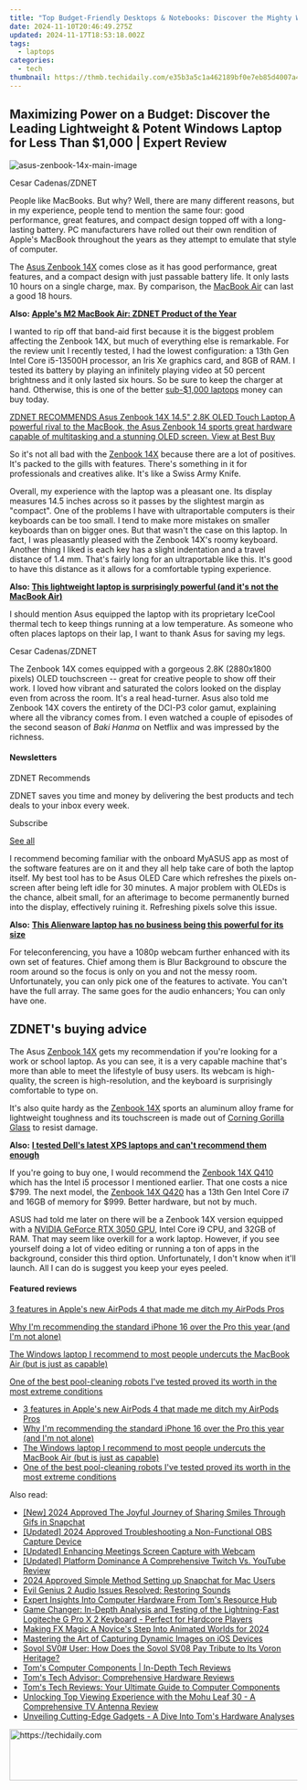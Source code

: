 ```yaml
---
title: "Top Budget-Friendly Desktops & Notebooks: Discover the Mighty Windows Laptop with Excellent Value Below $1K | TechInsights"
date: 2024-11-10T20:46:49.275Z
updated: 2024-11-17T18:53:18.002Z
tags:
  - laptops
categories:
  - tech
thumbnail: https://thmb.techidaily.com/e35b3a5c1a462189bf0e7eb85d4007a41df15f6c2fae50b407ca5b13b61d24c2.jpg
---
```


## Maximizing Power on a Budget: Discover the Leading Lightweight & Potent Windows Laptop for Less Than $1,000 | Expert Review

![asus-zenbook-14x-main-image](https://www.zdnet.com/a/img/resize/0528cdb78cb9030472b5aa1723e76161ea74fd64/2023/08/16/e346d305-756d-4352-85e4-323ce59a47f5/asus-zenbook-14x-main-image.jpg?auto=webp&width=1280)

Cesar Cadenas/ZDNET

People like MacBooks. But why? Well, there are many different reasons, but in my experience, people tend to mention the same four: good performance, great features, and compact design topped off with a long-lasting battery. PC manufacturers have rolled out their own rendition of Apple's MacBook throughout the years as they attempt to emulate that style of computer. 

The [Asus Zenbook 14X](https://shop-links.co/link/?url=https%3A%2F%2Fwww.bestbuy.com%2Fsite%2Fasus-zenbook-14x-14-5-2-8k-oled-touch-laptop-intel-evo-platform-13th-gen-core-i7-processor-with-16gb-memory-512gb-ssd-inkwell-gray%2F6543526.p%3FskuId%3D6543526&publisher_slug=itechdaily19598&exclusive=1) comes close as it has good performance, great features, and a compact design with just passable battery life. It only lasts 10 hours on a single charge, max. By comparison, the [MacBook Air](https://www.zdnet.com/article/best-mac/) can last a good 18 hours.

**Also: [Apple's M2 MacBook Air: ZDNET Product of the Year](https://www.zdnet.com/article/m2-macbook-air-zdnets-product-of-the-year/)**

I wanted to rip off that band-aid first because it is the biggest problem affecting the Zenbook 14X, but much of everything else is remarkable. For the review unit I recently tested, I had the lowest configuration: a 13th Gen Intel Core i5-13500H processor, an Iris Xe graphics card, and 8GB of RAM. I tested its battery by playing an infinitely playing video at 50 percent brightness and it only lasted six hours. So be sure to keep the charger at hand. Otherwise, this is one of the better [sub-$1,000 laptops](https://www.zdnet.com/article/best-laptop-under-1000/) money can buy today.

[ZDNET RECOMMENDS Asus Zenbook 14X 14.5" 2.8K OLED Touch Laptop A powerful rival to the MacBook, the Asus Zenbook 14 sports great hardware capable of multitasking and a stunning OLED screen. View at Best Buy](https://shop-links.co/link/?url=https%3A%2F%2Fwww.bestbuy.com%2Fsite%2Fasus-zenbook-14x-14-5-2-8k-oled-touch-laptop-intel-evo-platform-13th-gen-core-i7-processor-with-16gb-memory-512gb-ssd-inkwell-gray%2F6543526.p%3FskuId%3D6543526&publisher_slug=itechdaily19598&exclusive=1)

So it's not all bad with the [Zenbook 14X](https://shop-links.co/link/?url=https%3A%2F%2Fwww.bestbuy.com%2Fsite%2Fasus-zenbook-14-5-2-8k-oled-touch-laptop-intel-evo-platform-13th-gen-core-i5-processor-with-8gb-memory-512gb-ssd-inkwell-gray%2F6543527.p%3FskuId%3D6543527&publisher_slug=itechdaily19598&exclusive=1) because there are a lot of positives. It's packed to the gills with features. There's something in it for professionals and creatives alike. It's like a Swiss Army Knife.

Overall, my experience with the laptop was a pleasant one. Its display measures 14.5 inches across so it passes by the slightest margin as "compact". One of the problems I have with ultraportable computers is their keyboards can be too small. I tend to make more mistakes on smaller keyboards than on bigger ones. But that wasn't the case on this laptop. In fact, I was pleasantly pleased with the Zenbook 14X's roomy keyboard. Another thing I liked is each key has a slight indentation and a travel distance of 1.4 mm. That's fairly long for an ultraportable like this. It's good to have this distance as it allows for a comfortable typing experience.

**Also: [This lightweight laptop is surprisingly powerful (and it's not the MacBook Air)](https://www.zdnet.com/article/this-lightweight-laptop-is-surprisingly-powerful-and-its-not-the-macbook-air/)**

I should mention Asus equipped the laptop with its proprietary IceCool thermal tech to keep things running at a low temperature. As someone who often places laptops on their lap, I want to thank Asus for saving my legs.

Cesar Cadenas/ZDNET

The Zenbook 14X comes equipped with a gorgeous 2.8K (2880x1800 pixels) OLED touchscreen -- great for creative people to show off their work. I loved how vibrant and saturated the colors looked on the display even from across the room. It's a real head-turner. Asus also told me Zenbook 14X covers the entirety of the DCI-P3 color gamut, explaining where all the vibrancy comes from. I even watched a couple of episodes of the second season of _Baki Hanma_ on Netflix and was impressed by the richness. 

#### Newsletters

ZDNET Recommends

ZDNET saves you time and money by delivering the best products and tech deals to your inbox every week.

 Subscribe

[See all](https://www.zdnet.com/newsletters/)

I recommend becoming familiar with the onboard MyASUS app as most of the software features are on it and they all help take care of both the laptop itself. My best tool has to be Asus OLED Care which refreshes the pixels on-screen after being left idle for 30 minutes. A major problem with OLEDs is the chance, albeit small, for an afterimage to become permanently burned into the display, effectively ruining it. Refreshing pixels solve this issue.

**Also:** [**This Alienware laptop has no business being this powerful for its size**](https://www.zdnet.com/article/this-alienware-laptop-has-no-business-being-this-powerful-for-its-size/)

For teleconferencing, you have a 1080p webcam further enhanced with its own set of features. Chief among them is Blur Background to obscure the room around so the focus is only on you and not the messy room. Unfortunately, you can only pick one of the features to activate. You can't have the full array. The same goes for the audio enhancers; You can only have one.

## ZDNET's buying advice

The Asus [Zenbook 14X](https://shop-links.co/link/?url=https%3A%2F%2Fwww.bestbuy.com%2Fsite%2Fasus-zenbook-14-5-2-8k-oled-touch-laptop-intel-evo-platform-13th-gen-core-i5-processor-with-8gb-memory-512gb-ssd-inkwell-gray%2F6543527.p%3FskuId%3D6543527&publisher_slug=itechdaily19598&exclusive=1) gets my recommendation if you're looking for a work or school laptop. As you can see, it is a very capable machine that's more than able to meet the lifestyle of busy users. Its webcam is high-quality, the screen is high-resolution, and the keyboard is surprisingly comfortable to type on. 

It's also quite hardy as the [Zenbook 14X](https://shop-links.co/link/?url=https%3A%2F%2Fwww.bestbuy.com%2Fsite%2Fasus-zenbook-14-5-2-8k-oled-touch-laptop-intel-evo-platform-13th-gen-core-i5-processor-with-8gb-memory-512gb-ssd-inkwell-gray%2F6543527.p%3FskuId%3D6543527&publisher_slug=itechdaily19598&exclusive=1) sports an aluminum alloy frame for lightweight toughness and its touchscreen is made out of [Corning Gorilla Glass](https://www.zdnet.com/article/cornings-new-gorilla-glass-can-now-survive-concrete-drops/) to resist damage.

**Also:** [**I tested Dell's latest XPS laptops and can't recommend them enough**](https://www.zdnet.com/article/i-tested-dells-latest-xps-laptops-and-cant-recommend-them-enough/)

If you're going to buy one, I would recommend the [Zenbook 14X Q410](https://shop-links.co/link/?url=https%3A%2F%2Fwww.bestbuy.com%2Fsite%2Fasus-zenbook-14x-14-5-2-8k-oled-touch-laptop-intel-evo-platform-13th-gen-core-i5-processor-with-8gb-memory-512gb-ssd-inkwell-gray%2F6543527.p%3FskuId%3D6543527&publisher_slug=itechdaily19598&exclusive=1) which has the Intel i5 processor I mentioned earlier. That one costs a nice $799\. The next model, the [Zenbook 14X Q420](https://shop-links.co/link/?url=https%3A%2F%2Fwww.bestbuy.com%2Fsite%2Fasus-zenbook-14-5-2-8k-oled-touch-laptop-intel-evo-platform-13th-gen-core-i5-processor-with-8gb-memory-512gb-ssd-inkwell-gray%2F6543527.p%3FskuId%3D6543527&publisher_slug=itechdaily19598&exclusive=1) has a 13th Gen Intel Core i7 and 16GB of memory for $999\. Better hardware, but not by much. 

ASUS had told me later on there will be a Zenbook 14X version equipped with a [NVIDIA GeForce RTX 3050 GPU](https://www.zdnet.com/article/ces-2021-nvidia-takes-wraps-off-geforce-rtx-3060-and-rtx-30-series-laptop-gpus/), Intel Core i9 CPU, and 32GB of RAM. That may seem like overkill for a work laptop. However, if you see yourself doing a lot of video editing or running a ton of apps in the background, consider this third option. Unfortunately, I don't know when it'll launch. All I can do is suggest you keep your eyes peeled.

#### Featured reviews

[3 features in Apple's new AirPods 4 that made me ditch my AirPods Pros](https://www.zdnet.com/article/3-features-in-apples-new-airpods-4-that-made-me-ditch-my-airpods-pros/ "3 features in Apple's new AirPods 4 that made me ditch my AirPods Pros")

[Why I'm recommending the standard iPhone 16 over the Pro this year (and I'm not alone)](https://www.zdnet.com/article/why-im-recommending-the-standard-iphone-16-over-the-pro-this-year-and-im-not-alone/ "Why I'm recommending the standard iPhone 16 over the Pro this year (and I'm not alone)")

[The Windows laptop I recommend to most people undercuts the MacBook Air (but is just as capable)](https://www.zdnet.com/article/the-windows-laptop-i-recommend-to-most-people-undercuts-the-macbook-air-but-is-just-as-capable/ "The Windows laptop I recommend to most people undercuts the MacBook Air (but is just as capable)")

[One of the best pool-cleaning robots I've tested proved its worth in the most extreme conditions](https://www.zdnet.com/article/one-of-the-best-pool-cleaning-robots-ive-tested-is-450-off-for-prime-day/ "One of the best pool-cleaning robots I've tested proved its worth in the most extreme conditions")

* [3 features in Apple's new AirPods 4 that made me ditch my AirPods Pros](https://www.zdnet.com/article/3-features-in-apples-new-airpods-4-that-made-me-ditch-my-airpods-pros/ "3 features in Apple's new AirPods 4 that made me ditch my AirPods Pros")
* [Why I'm recommending the standard iPhone 16 over the Pro this year (and I'm not alone)](https://www.zdnet.com/article/why-im-recommending-the-standard-iphone-16-over-the-pro-this-year-and-im-not-alone/ "Why I'm recommending the standard iPhone 16 over the Pro this year (and I'm not alone)")
* [The Windows laptop I recommend to most people undercuts the MacBook Air (but is just as capable)](https://www.zdnet.com/article/the-windows-laptop-i-recommend-to-most-people-undercuts-the-macbook-air-but-is-just-as-capable/ "The Windows laptop I recommend to most people undercuts the MacBook Air (but is just as capable)")
* [One of the best pool-cleaning robots I've tested proved its worth in the most extreme conditions](https://www.zdnet.com/article/one-of-the-best-pool-cleaning-robots-ive-tested-is-450-off-for-prime-day/ "One of the best pool-cleaning robots I've tested proved its worth in the most extreme conditions")

<ins class="adsbygoogle"
     style="display:block"
     data-ad-format="autorelaxed"
     data-ad-client="ca-pub-7571918770474297"
     data-ad-slot="1223367746"></ins>

<ins class="adsbygoogle"
     style="display:block"
     data-ad-client="ca-pub-7571918770474297"
     data-ad-slot="8358498916"
     data-ad-format="auto"
     data-full-width-responsive="true"></ins>

<span class="atpl-alsoreadstyle">Also read:</span>
<div><ul>
<li><a href="https://snapchat-videos.techidaily.com/new-2024-approved-the-joyful-journey-of-sharing-smiles-through-gifs-in-snapchat/"><u>[New] 2024 Approved The Joyful Journey of Sharing Smiles Through Gifs in Snapchat</u></a></li>
<li><a href="https://screen-capture.techidaily.com/updated-2024-approved-troubleshooting-a-non-functional-obs-capture-device/"><u>[Updated] 2024 Approved Troubleshooting a Non-Functional OBS Capture Device</u></a></li>
<li><a href="https://screen-capture.techidaily.com/updated-enhancing-meetings-screen-capture-with-webcam/"><u>[Updated] Enhancing Meetings Screen Capture with Webcam</u></a></li>
<li><a href="https://extra-approaches.techidaily.com/updated-platform-dominance-a-comprehensive-twitch-vs-youtube-review/"><u>[Updated] Platform Dominance A Comprehensive Twitch Vs. YouTube Review</u></a></li>
<li><a href="https://snapchat-videos.techidaily.com/2024-approved-simple-method-setting-up-snapchat-for-mac-users/"><u>2024 Approved Simple Method Setting up Snapchat for Mac Users</u></a></li>
<li><a href="https://win-answers.techidaily.com/evil-genius-2-audio-issues-resolved-restoring-sounds/"><u>Evil Genius 2 Audio Issues Resolved: Restoring Sounds</u></a></li>
<li><a href="https://hardware-reviews.techidaily.com/expert-insights-into-computer-hardware-from-toms-resource-hub/"><u>Expert Insights Into Computer Hardware From Tom's Resource Hub</u></a></li>
<li><a href="https://hardware-reviews.techidaily.com/game-changer-in-depth-analysis-and-testing-of-the-lightning-fast-logiteche-g-pro-x-2-keyboard-perfect-for-hardcore-players/"><u>Game Changer: In-Depth Analysis and Testing of the Lightning-Fast Logiteche G Pro X 2 Keyboard - Perfect for Hardcore Players</u></a></li>
<li><a href="https://youtube-zero.techidaily.com/g-fx-magic-a-novices-step-into-animated-worlds-for-2024/"><u>Making FX Magic A Novice's Step Into Animated Worlds for 2024</u></a></li>
<li><a href="https://extra-information.techidaily.com/mastering-the-art-of-capturing-dynamic-images-on-ios-devices/"><u>Mastering the Art of Capturing Dynamic Images on iOS Devices</u></a></li>
<li><a href="https://hardware-reviews.techidaily.com/sovol-sv0-user-how-does-the-sovol-sv08-pay-tribute-to-its-voron-heritage/"><u>Sovol SV0# User: How Does the Sovol SV08 Pay Tribute to Its Voron Heritage?</u></a></li>
<li><a href="https://hardware-reviews.techidaily.com/toms-computer-components-in-depth-tech-reviews/"><u>Tom's Computer Components | In-Depth Tech Reviews</u></a></li>
<li><a href="https://hardware-reviews.techidaily.com/toms-tech-advisor-comprehensive-hardware-reviews/"><u>Tom's Tech Advisor: Comprehensive Hardware Reviews</u></a></li>
<li><a href="https://hardware-reviews.techidaily.com/toms-tech-reviews-your-ultimate-guide-to-computer-components/"><u>Tom's Tech Reviews: Your Ultimate Guide to Computer Components</u></a></li>
<li><a href="https://buynow-info.techidaily.com/unlocking-top-viewing-experience-with-the-mohu-leaf-30-a-comprehensive-tv-antenna-review/"><u>Unlocking Top Viewing Experience with the Mohu Leaf 30 - A Comprehensive TV Antenna Review</u></a></li>
<li><a href="https://hardware-reviews.techidaily.com/unveiling-cutting-edge-gadgets-a-dive-into-toms-hardware-analyses/"><u>Unveiling Cutting-Edge Gadgets - A Dive Into Tom's Hardware Analyses</u></a></li>
</ul></div>

<!-- affiliate ads begin -->
<a href="https://appsumo.8odi.net/c/5597632/2144271/7443" target="_top" id="2144271">
  <img src="//a.impactradius-go.com/display-ad/7443-2144271" border="0" alt="https://techidaily.com" width="600" height="90"/>
</a>
<img height="0" width="0" src="https://appsumo.8odi.net/i/5597632/2144271/7443" style="position:absolute;visibility:hidden;" border="0" />
<!-- affiliate ads end -->

